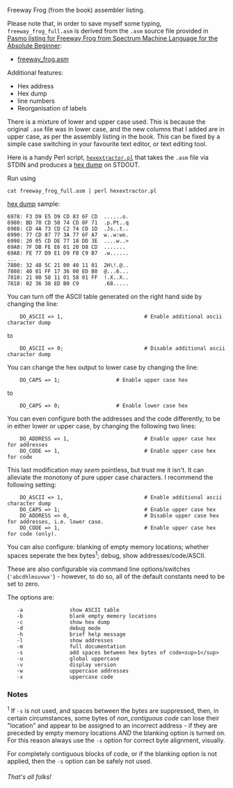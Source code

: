 Freeway Frog (from the book) assembler listing.

Please note that, in order to save myself some typing, `freeway_frog_full.asm` is derived from the `.asm` source file provided in [Pasmo listing for Freeway Frog from Spectrum Machine Language for the Absolute Beginner](https://www.sinclairzxworld.com/viewtopic.php?t=5583):

 - [freeway_frog.asm](https://www.sinclairzxworld.com/download/file.php?id=15045&sid=76a2585fce4b904fa2523b187e1830ec)

Additional features:

 - Hex address
 - Hex dump
 - line numbers
 - Reorganisation of labels

There is a mixture of lower and upper case used. This is because the original `.asm` file was in lower case, and the new columns that I added are in upper case, as per the assembly listing in the book. This can be fixed by a simple case switching in your favourite text editor, or text editing tool.

Here is a handy Perl script, [`hexextractor.pl`](https://github.com/greenonline/SpectrumMachineLanguageForTheAbsoluteBeginner/blob/main/ASM/hexextractor.pl) that takes the `.asm` file via STDIN and produces a [hex dump](https://github.com/greenonline/SpectrumMachineLanguageForTheAbsoluteBeginner/blob/main/ASM/freeway_frog.hex) on STDOUT.

Run using 

```none
cat freeway_frog_full.asm | perl hexextractor.pl
```

[hex dump](https://github.com/greenonline/SpectrumMachineLanguageForTheAbsoluteBeginner/blob/main/ASM/freeway_frog.hex) sample:

```none
6978: F3 D9 E5 D9 CD 83 6F CD  ......o.
6980: BD 70 CD 50 74 CD 0F 71  .p.Pt..q
6988: CD 4A 73 CD C2 74 CD 1D  .Js..t..
6990: 77 CD 87 77 3A 77 6F A7  w..w:wo.
6998: 20 05 CD DE 77 18 DD 3E  ....w..>
69A0: 7F DB FE E6 01 20 D8 CD  .......
69A8: FE 77 D9 E1 D9 FB C9 B7  .w......
...
7800: 32 48 5C 21 00 40 11 01  2H\!.@..
7808: 40 01 FF 17 36 00 ED B0  @...6...
7810: 21 00 58 11 01 58 01 FF  !.X..X..
7818: 02 36 38 ED B0 C9        .68.....
```
You can turn off the ASCII table generated on the right hand side by changing the line:
```none
    DO_ASCII => 1,                          # Enable additional ascii character dump
```
to
```none
    DO_ASCII => 0;                          # Disable additional ascii character dump
```
You can change the hex output to lower case by changing the line:
```none
    DO_CAPS => 1;                  # Enable upper case hex
```
to
```none
    DO_CAPS => 0;                  # Enable lower case hex
```
You can even configure both the addresses and the code differently, to be in either lower or upper case, by changing the following two lines:
```none
    DO_ADDRESS => 1,                        # Enable upper case hex for addresses
    DO_CODE => 1,                           # Enable upper case hex for code
```
This last modification may *seem* pointless, but trust me it isn't. It can alleviate the monotony of pure upper case characters. I recommend the following setting:
```none
    DO_ASCII => 1,                          # Enable additional ascii character dump
    DO_CAPS => 1;                           # Enable upper case hex
    DO_ADDRESS => 0,                        # Disable upper case hex for addresses, i.e. lower case.
    DO_CODE => 1,                           # Enable upper case hex for code (only).
```

You can also configure: blanking of empty memory locations; whether spaces seperate the hex bytes<sup>1</sup>; debug, show addresses/code/ASCII.

These are also configurable via command line options/switches (`'abcdhlmsuvwx'`) - however, to do so, all of the default constants need to be set to zero.

The options are: 

```none
   -a               show ASCII table
   -b               blank empty memory locations
   -c               show hex dump
   -d               debug mode
   -h               brief help message
   -l               show addresses
   -m               full documentation
   -s               add spaces between hex bytes of code<sup>1</sup>
   -u               global uppercase
   -v               display version
   -w               uppercase addresses
   -x               uppercase code
```

### Notes

<sup>1</sup> If `-s` is not used, and spaces between the bytes are suppressed, then, in certain circumstances, some bytes of *non_contiguous code* can lose their "location" and appear to be assigned to an incorrect address - if they are preceded by empty memory locations *AND* the blanking option is turned on. For this reason always use the `-s` option for correct byte alignment, visually.

For completely contiguous blocks of code, or if the blanking option is not applied, then the `-s` option can be safely not used.

###### That's all folks!
